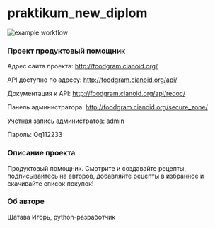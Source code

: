 # praktikum_new_diplom

![example workflow](https://github.com/cianoid/foodgram-project-react/actions/workflows/foodgram_workflow.yml/badge.svg)


### Проект продуктовый помощник

Адрес сайта проекта: http://foodgram.cianoid.org/

API доступно по адресу: http://foodgram.cianoid.org/api/

Документация к API: http://foodgram.cianoid.org/api/redoc/

Панель администратора: http://foodgram.cianoid.org/secure_zone/

Учетная запись администратоа: admin

Пароль: Qq112233

### Описание проекта
Продуктовый помощник. Смотрите и создавайте рецепты, подписывайтесь на авторов, добавляйте рецепты в избранное и скачивайте список покупок!

### Об авторе

Шатава Игорь, python-разработчик
